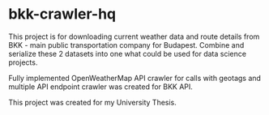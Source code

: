 # bkk-crawler-hq

This project is for downloading current weather data and route details from BKK - main public transportation company for Budapest.
Combine and serialize these 2 datasets into one what could be used for data science projects.

Fully implemented OpenWeatherMap API crawler for calls with geotags and multiple API endpoint crawler was created for BKK API.

This project was created for my University Thesis.
